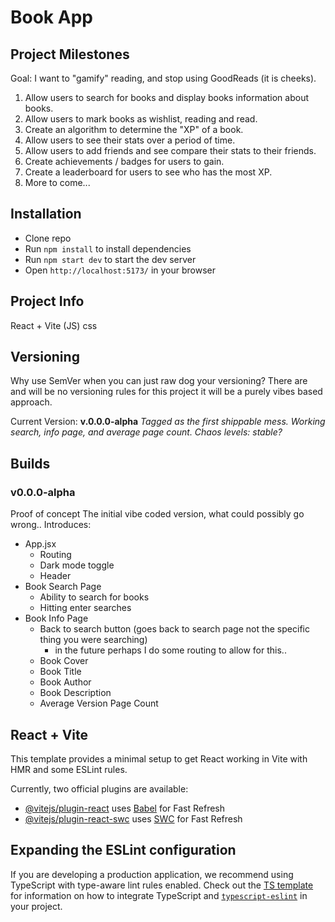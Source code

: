 # Book App

## Project Milestones

Goal: I want to "gamify" reading, and stop using GoodReads (it is cheeks).

1. Allow users to search for books and display books information about books.
2. Allow users to mark books as wishlist, reading and read.
3. Create an algorithm to determine the "XP" of a book.
4. Allow users to see their stats over a period of time.
5. Allow users to add friends and see compare their stats to their friends.
6. Create achievements / badges for users to gain.
7. Create a leaderboard for users to see who has the most XP.
8. More to come...

## Installation

- Clone repo
- Run `npm install` to install dependencies
- Run `npm start dev` to start the dev server
- Open `http://localhost:5173/` in your browser

## Project Info

React + Vite (JS)
css

## Versioning

Why use SemVer when you can just raw dog your versioning? There are and will be no versioning rules for this project it will be a purely vibes based approach.

Current Version: **v.0.0.0-alpha**
_Tagged as the first shippable mess. Working search, info page, and average page count. Chaos levels: stable?_

## Builds

### v0.0.0-alpha

Proof of concept
The initial vibe coded version, what could possibly go wrong..
Introduces:

- App.jsx
  - Routing
  - Dark mode toggle
  - Header
- Book Search Page
  - Ability to search for books
  - Hitting enter searches
- Book Info Page
  - Back to search button (goes back to search page not the specific thing you were searching)
    - in the future perhaps I do some routing to allow for this..
  - Book Cover
  - Book Title
  - Book Author
  - Book Description
  - Average Version Page Count

## React + Vite

This template provides a minimal setup to get React working in Vite with HMR and some ESLint rules.

Currently, two official plugins are available:

- [@vitejs/plugin-react](https://github.com/vitejs/vite-plugin-react/blob/main/packages/plugin-react) uses [Babel](https://babeljs.io/) for Fast Refresh
- [@vitejs/plugin-react-swc](https://github.com/vitejs/vite-plugin-react/blob/main/packages/plugin-react-swc) uses [SWC](https://swc.rs/) for Fast Refresh

## Expanding the ESLint configuration

If you are developing a production application, we recommend using TypeScript with type-aware lint rules enabled. Check out the [TS template](https://github.com/vitejs/vite/tree/main/packages/create-vite/template-react-ts) for information on how to integrate TypeScript and [`typescript-eslint`](https://typescript-eslint.io) in your project.
